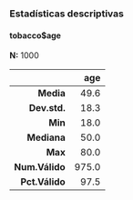 ### Estadísticas descriptivas  
#### tobacco$age  
**N:** 1000  

|         &nbsp; |   age |
|---------------:|------:|
|      **Media** |  49.6 |
|   **Dev.std.** |  18.3 |
|        **Min** |  18.0 |
|    **Mediana** |  50.0 |
|        **Max** |  80.0 |
| **Num.Válido** | 975.0 |
| **Pct.Válido** |  97.5 |

